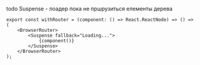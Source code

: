 todo
Suspense - лоадер пока не пршрузиться елементы дерева

```
export const withRouter = (component: () => React.ReactNode) => () => (
    <BrowserRouter>
        <Suspense fallback="Loading...">
            {component()}
        </Suspense>
    </BrowserRouter>
);
```
